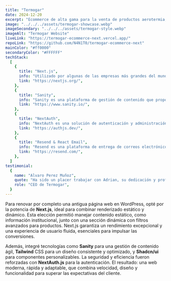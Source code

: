 ```yaml
---
title: "Termogar"
date: 2024-12-20
excerpt: "Ecommerce de alta gama para la venta de productos aerotermia, creado y potenciado con estas tecnologías:"
image: "../../../assets/termogar-showcase.webp"
imageSecondary: "../../../assets/termogar-style.webp"
imageAlt: "Termogar Website"
liveLink: "https://termogar-ecommerce-next.vercel.app/"
repoLink: "https://github.com/N4N1T0/termogar-ecommerce-next"
mainColor: "#ff0000"
secondaryColor: "#FFFFFF"
techStack:
  [
    {
      title: "Next.js",
      info: "Utilizado por algunas de las empresas más grandes del mundo, Next.js le permite crear aplicaciones web completas ampliando las últimas funciones de React e integrando potentes herramientas JavaScript basadas en Rust para las construcciones más rápidas.",
      link: "https://nextjs.org/",
    },
    {
      title: "Sanity",
      info: "Sanity es una plataforma de gestión de contenido que proporciona un CMS altamente flexible y personalizable, ideal para crear experiencias de contenido modernas y escalables.",
      link: "https://www.sanity.io/",
    },
    {
      title: "NextAuth",
      info: "NextAuth es una solución de autenticación y administración de usuarios que ofrece registro, inicio de sesión y perfiles de usuarios completamente personalizables, facilitando la implementación de seguridad en las aplicaciones web.",
      link: "https://authjs.dev/",
    },
    {
      title: "Resend & React Email",
      info: "Resend es una plataforma de entrega de correos electrónicos que facilita la integración de notificaciones y campañas de correo. Junto con React Email, permite diseño y enviar correos electrónicos personalizables con componentes de React.",
      link: "https://resend.com/",
    },
  ]
testimonial:
  {
    name: "Alvaro Perez Muñoz",
    quote: "Ha sido un placer trabajar con Adrian, su dedicación y profesionalismo son ejemplares en el desarrollo de Termogar.",
    role: "CEO de Termogar",
  }
---
```


Para renovar por completo una antigua página web en WordPress, opté por la potencia de **Next.js**, ideal para combinar renderizado estático y dinámico. Esta elección permitió manejar contenido estático, como información institucional, junto con una sección dinámica con filtros avanzados para productos. Next.js garantiza un rendimiento excepcional y una experiencia de usuario fluida, esenciales para impulsar las conversiones.

Además, integré tecnologías como **Sanity** para una gestión de contenido ágil, **Tailwind** CSS para un diseño consistente y optimizado, y **Shadcn/ui** para componentes personalizables. La seguridad y eficiencia fueron reforzadas con **NextAuth.js** para la autenticación. El resultado: una web moderna, rápida y adaptable, que combina velocidad, diseño y funcionalidad para superar las expectativas del cliente.
